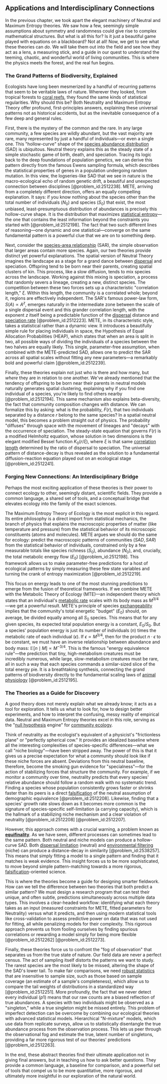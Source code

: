 ## Applications and Interdisciplinary Connections

In the previous chapter, we took apart the elegant machinery of Neutral and Maximum Entropy theories. We saw how a few, seemingly simple assumptions about symmetry and randomness could give rise to complex mathematical structures. But what is all this for? Is it just a beautiful game played with equations on a blackboard? Not at all! Now, we get to see what these theories can *do*. We will take them out into the field and see how they act as a lens, a measuring stick, and a guide in our quest to understand the teeming, chaotic, and wonderful world of living communities. This is where the physics meets the forest, and the real fun begins.

### The Grand Patterns of Biodiversity, Explained

Ecologists have long been mesmerized by a handful of recurring patterns that seem to be veritable laws of nature. Wherever they looked, from tropical forests to [coral reefs](@article_id:272158), they found the same kinds of statistical regularities. Why should this be? Both Neutrality and Maximum Entropy Theory offer profound, first-principles answers, explaining these universal patterns not as historical accidents, but as the inevitable consequence of a few deep and general rules.

First, there is the mystery of the common and the rare. In any large community, a few species are wildly abundant, but the vast majority are rare, many represented by just a handful of individuals—or even a single one. This "hollow-curve" shape of the [species abundance distribution](@article_id:188135) (SAD) is ubiquitous. Neutral theory explains this as the steady state of a simple stochastic game of birth, death, and speciation. Tracing its logic back to the deep foundations of population genetics, we can derive this pattern directly from the famous Ewens sampling formula, which describes the statistical properties of genes in a population undergoing random mutation. In this view, the logseries-like SAD that we see in nature is the macro-ecological echo of random genetic drift, a beautiful and unexpected connection between disciplines [@problem_id:2512238]. METE, arriving from a completely different direction, offers an equally compelling explanation. It says: if you know nothing about the species other than the total number of individuals ($N_0$) and species ($S_0$) that exist, the most unbiased, least-presumptuous distribution of abundances is precisely this hollow-curve shape. It is the distribution that maximizes [statistical entropy](@article_id:149598)—the one that contains the least information beyond the constraints you started with [@problem_id:2512198]. The fact that two such different lines of reasoning—one dynamic and one statistical—converge on the same fundamental pattern is a powerful clue that we are on to something deep.

Next, consider the [species-area relationship](@article_id:169894) (SAR), the simple observation that larger areas contain more species. Again, our two theories provide distinct yet powerful explanations. The spatial version of Neutral Theory imagines the landscape as a stage for a grand dance between [dispersal](@article_id:263415) and speciation. Offspring tend to be born near their parents, creating spatial clusters of kin. This process, like a slow diffusion, tends to mix species across the landscape. Working against this mixing is speciation, a process that randomly severs a lineage, creating a new, distinct species. The competition between these two forces sets up a characteristic "correlation length," $\xi$. Within this length, the community is a correlated whole; beyond it, regions are effectively independent. The SAR's famous power-law form, $S(A) \propto A^z$, emerges naturally in the intermediate zone between the scale of a single dispersal event and this grander correlation length, with the exponent $z$ itself being a predictable function of the [dispersal](@article_id:263415) distance and [speciation rate](@article_id:168991) [@problem_id:2512223]. METE, in its characteristic style, takes a statistical rather than a dynamic view. It introduces a beautifully simple rule for placing individuals in space, the Hypothesis of Equal Allocation Probabilities (HEAP), which states that when an area is split in two, all possible ways of dividing the individuals of a species between the two halves are equally likely. This single, parameter-free assumption, when combined with the METE-predicted SAD, allows one to predict the SAR across all spatial scales without fitting any new parameters—a remarkably bold and powerful claim [@problem_id:2512239].

Finally, these theories explain not just who is there and how many, but *where* they are in relation to one another. We've already mentioned that the tendency of offspring to be born near their parents in neutral models naturally generates spatial clustering, explaining why if you find one individual of a species, you're likely to find others nearby [@problem_id:2512194]. This same mechanism also explains beta-diversity, the fact that community composition changes with distance. We can formalize this by asking: what is the probability, $F(r)$, that two individuals separated by a distance $r$ belong to the same species? In a spatial neutral model, this becomes a problem straight out of physics. The probability "diffuses" through space with the movement of lineages and "decays" with the occurrence of speciation. The steady-state equation that governs $F(r)$ is a modified Helmholtz equation, whose solution in two dimensions is the elegant modified Bessel function $K_0(r/\xi)$, where $\xi$ is that same [correlation length](@article_id:142870) determined by the ratio of dispersal to speciation. The universal pattern of distance-decay is thus revealed as the solution to a fundamental diffusion-reaction equation played out on an ecological stage [@problem_id:2512241].

### Forging New Connections: An Interdisciplinary Bridge

Perhaps the most exciting application of these theories is their power to connect ecology to other, seemingly distant, scientific fields. They provide a common language, a shared set of tools, and a conceptual bridge that elevates ecology into the family of the exact sciences.

The Maximum Entropy Theory of Ecology is the most explicit in this regard. Its entire philosophy is a direct import from statistical mechanics, the branch of physics that explains the macroscopic properties of matter (like temperature and pressure) from the statistical behavior of its microscopic constituents (atoms and molecules). METE argues we should do the same for ecology: predict the macroscopic patterns of communities ($SAD, SAR$) from the statistical behavior of individuals, constrained only by a few measurable totals like species richness ($S_0$), abundance ($N_0$), and, crucially, the total metabolic energy flow ($E_0$) [@problem_id:2512198]. This framework allows us to make parameter-free predictions for a host of ecological patterns by simply measuring these few state variables and turning the crank of entropy maximization [@problem_id:2512219].

This focus on energy leads to one of the most stunning predictions to emerge from the fusion of theoretical frameworks. If we combine METE with the Metabolic Theory of Ecology (MTE)—an independent theory which states that an individual's [metabolic rate](@article_id:140071) scales with its body mass as $M^{3/4}$—we get a powerful result. METE's principle of species [exchangeability](@article_id:262820) implies that the community's total energetic "budget" ($E_0$) should, on average, be divided equally among all $S_0$ species. This means that for any given species, its expected total population energy is a constant, $E_0/S_0$. But a species' population energy is just its number of individuals ($n$) times the metabolic rate of each individual ($\epsilon$). If $\epsilon \propto M^{3/4}$, then for the product $n \cdot \epsilon$ to be constant, we must have an inverse relationship between abundance and body mass: $\mathbb{E}[n \mid M] \propto M^{-3/4}$. This is the famous "energy equivalence rule"—the prediction that tiny, high-metabolism creatures must be incredibly numerous, while large, slow-metabolism creatures must be rare, all in such a way that each species commands a similar-sized slice of the total energy pie. It is a breathtaking synthesis, connecting the grand patterns of biodiversity directly to the fundamental scaling laws of [animal physiology](@article_id:139987) [@problem_id:2512195].

### The Theories as a Guide for Discovery

A good theory does not merely explain what we already know; it acts as a tool for exploration. It tells us what to look for, how to design better experiments, and how to interpret the confusing, messy reality of empirical data. Neutral and Maximum Entropy theories excel in this role, serving as the "[null hypothesis](@article_id:264947) engine" for [community ecology](@article_id:156195).

Think of neutrality as the ecologist's equivalent of a physicist's "frictionless plane" or "perfectly spherical cow." It provides an idealized baseline where all the interesting complexities of species-specific differences—what we call "niche biology"—have been stripped away. The power of this is that it gives us a precise expectation for what a community should look like if these niche forces are absent. Deviations from this neutral baseline, therefore, become the smoking gun evidence for "specialness"—for the action of stabilizing forces that structure the community. For example, if we monitor a community over time, neutrality predicts that every species' relative abundance should follow a random walk with no systematic trend. Finding a species whose population consistently grows faster or shrinks faster than its peers is a direct [falsification](@article_id:260402) of the neutral assumption of demographic equivalence [@problem_id:2512208]. Likewise, finding that a species' growth rate slows down as it becomes more common is the signature of species-specific self-limitation (a carrying capacity), which is the hallmark of a stabilizing niche mechanism and a clear violation of neutrality [@problem_id:2512208] [@problem_id:2512207].

However, this approach comes with a crucial warning, a problem known as **[equifinality](@article_id:184275)**. As we have seen, different processes can sometimes lead to the same pattern. Both neutral and niche models can produce a hollow-curve SAD. Both [dispersal limitation](@article_id:153142) (neutral) and [environmental filtering](@article_id:192897) (niche) can produce a distance-decay in similarity [@problem_id:2538257]. This means that simply fitting a model to a single pattern and finding that it matches is weak evidence. This insight forces us to be more sophisticated, to move beyond simple pattern-matching towards a more rigorous, [falsification](@article_id:260402)-oriented science.

This is where the theories become a guide for designing smarter fieldwork. How can we tell the difference between two theories that both predict a similar pattern? We must design a research program that can test their unique, and often subtle, predictions simultaneously across multiple data types. This involves a clear-headed workflow: identifying what each theory takes as an input (measured constraints for METE, fitted parameters for Neutrality) versus what it predicts, and then using modern statistical tools like cross-validation to assess predictive power on data that was not used for fitting, all while penalizing models for their complexity. This rigorous approach prevents us from fooling ourselves by finding spurious correlations or rewarding a model simply for being more flexible [@problem_id:2512262] [@problem_id:2512273].

Finally, these theories force us to confront the "fog of observation" that separates us from the true state of nature. Our field data are never a perfect census. The act of sampling itself distorts the patterns we want to study. The rarest species are the most likely to be missed, altering the shape of the SAD's lower tail. To make fair comparisons, we need [robust statistics](@article_id:269561) that are insensitive to sample size, such as those based on sample coverage (an estimate of a sample's completeness), which allow us to compare the tail weights of distributions in a standardized way [@problem_id:2512251]. More profoundly, the fact that we never detect every individual ($p  1$) means that our raw counts are a biased reflection of true abundances. A species with two individuals might be observed as a "singleton," while a true singleton might be missed entirely. This problem of imperfect detection can be overcome by combining our ecological theories with advanced statistical models. Hierarchical "N-mixture" models, which use data from replicate surveys, allow us to statistically disentangle the true abundance process from the observation process. This lets us peer through the observational fog and estimate the true, latent number of singletons, providing a far more rigorous test of our theories' predictions [@problem_id:2512263].

In the end, these abstract theories find their ultimate application not in giving final answers, but in teaching us how to ask better questions. They provide a common language, a baseline for comparison, and a powerful set of tools that compel us to be more quantitative, more rigorous, and ultimately more insightful in our exploration of the natural world.